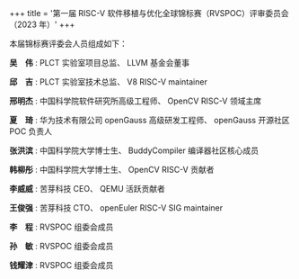 +++
title = '第一届 RISC-V 软件移植与优化全球锦标赛（RVSPOC）评审委员会（2023 年）'
+++

本届锦标赛评委会人员组成如下：

**吴　伟**
: PLCT 实验室项目总监、 LLVM 基金会董事

**邱　吉**
: PLCT 实验室技术总监、 V8 RISC-V maintainer

**邢明杰**
: 中国科学院软件研究所高级工程师、 OpenCV RISC-V 领域主席

**夏　琦**
: 华为技术有限公司 openGauss 高级研发工程师、 openGauss 开源社区 POC 负责人

**张洪滨**
: 中国科学院大学博士生、 BuddyCompiler 编译器社区核心成员

**韩柳彤**
: 中国科学院大学博士生、 OpenCV RISC-V 贡献者

**李威威**
: 苦芽科技 CEO、 QEMU 活跃贡献者

**王俊强**
: 苦芽科技 CTO、 openEuler RISC-V SIG maintainer

**李　程**
: RVSPOC 组委会成员

**孙　敏**
: RVSPOC 组委会成员

**钱耀津**
: RVSPOC 组委会成员

